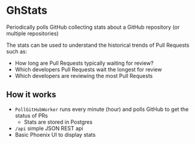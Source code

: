 # GhStats

Periodically polls GitHub collecting stats about a GitHub repository (or multiple repositories)

The stats can be used to understand the historical trends of Pull Requests such as:
- How long are Pull Requests typically waiting for review?
- Which developers Pull Requests wait the longest for review
- Which developers are reviewing the most Pull Requests

## How it works

- `PollGitHubWorker` runs every minute (hour) and polls GitHub to get the status of PRs
  - Stats are stored in Postgres
- `/api` simple JSON REST api
- Basic Phoenix UI to display stats
